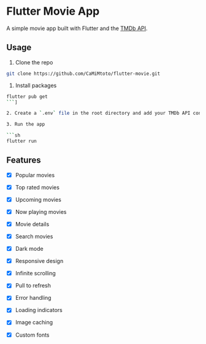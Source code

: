 # Flutter Movie App

A simple movie app built with Flutter and
the [TMDb API](https://www.themoviedb.org/documentation/api).

## Usage

1. Clone the repo

```sh
git clone https://github.com/CaMiMtoto/flutter-movie.git
```

1. Install packages

```sh
flutter pub get
```]

2. Create a `.env` file in the root directory and add your TMDb API consider using the `.env.example` file as a template.

3. Run the app

```sh
flutter run
```

## Features

- [x] Popular movies
- [x] Top rated movies
- [x] Upcoming movies
- [x] Now playing movies
- [x] Movie details
- [x] Search movies
- [x] Dark mode
- [x] Responsive design
- [x] Infinite scrolling
- [x] Pull to refresh
- [x] Error handling
- [x] Loading indicators
- [x] Image caching
- [x] Custom fonts

